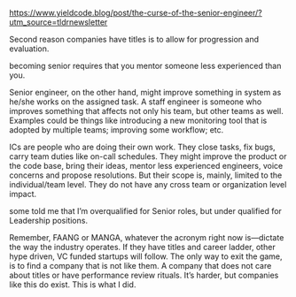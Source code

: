 https://www.yieldcode.blog/post/the-curse-of-the-senior-engineer/?utm_source=tldrnewsletter

Second reason companies have titles is to allow for progression and evaluation. 

becoming senior requires that you mentor someone less experienced than you. 

Senior engineer, on the other hand, might improve something in system as he/she works on the assigned task. A staff engineer is someone who improves something that affects not only his team, but other teams as well. Examples could be things like introducing a new monitoring tool that is adopted by multiple teams; improving some workflow; etc.

ICs are people who are doing their own work. They close tasks, fix bugs, carry team duties like on-call schedules. They might improve the product or the code base, bring their ideas, mentor less experienced engineers, voice concerns and propose resolutions. But their scope is, mainly, limited to the individual/team level. They do not have any cross team or organization level impact.

some told me that I’m overqualified for Senior roles, but under qualified for Leadership positions. 

Remember, FAANG or MANGA, whatever the acronym right now is—dictate the way the industry operates. If they have titles and career ladder, other hype driven, VC funded startups will follow. The only way to exit the game, is to find a company that is not like them. A company that does not care about titles or have performance review rituals. It’s harder, but companies like this do exist. This is what I did. 

